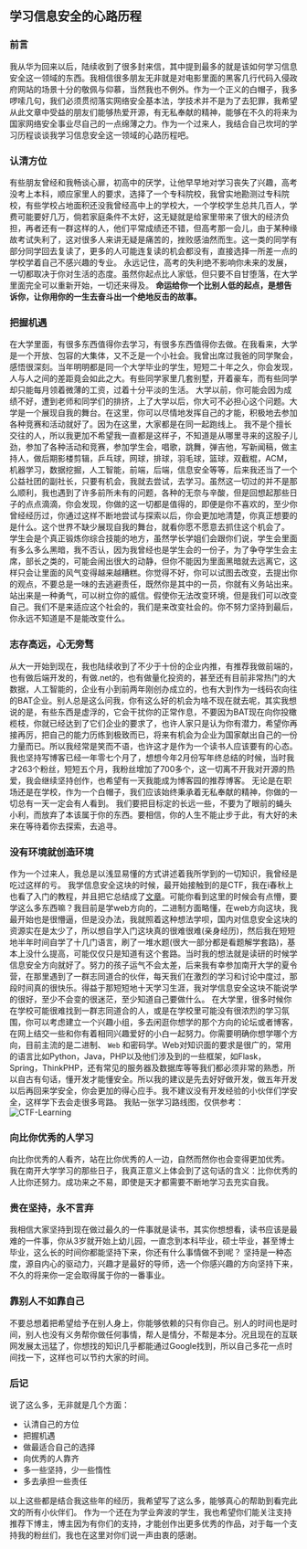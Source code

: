 ## 学习信息安全的心路历程
### 前言
我从华为回来以后，陆续收到了很多封来信，其中提到最多的就是该如何学习信息安全这一领域的东西。我相信很多朋友无非就是对电影里面的黑客几行代码入侵政府网站的场景十分的敬佩与仰慕，当然我也不例外。作为一个正义的白帽子，我多啰嗦几句，我们必须贯彻落实网络安全基本法，学技术并不是为了去犯罪，我希望从此文章中受益的朋友们能够热爱开源，有无私奉献的精神，能够在不久的将来为国家网络安全事业尽自己的一点绵薄之力。作为一个过来人，我结合自己坎坷的学习历程谈谈我学习信息安全这一领域的心路历程吧。
### 认清方位
有些朋友曾经和我畅谈心扉，初高中的厌学，让他早早地对学习丧失了兴趣，高考没考上本科，顺应家里人的要求，选择了一个专科院校，我曾实地勘测过专科院校，有些学校占地面积还没我曾经高中上的学校大，一个学校学生总共几百人，学费可能要好几万，倘若家庭条件不太好，这无疑就是给家里带来了很大的经济负担，再者还有一群这样的人，他们平常成绩还不错，但高考那一会儿，由于某种缘故考试失利了，这对很多人来讲无疑是痛苦的，挫败感油然而生。这一类的同学有部分同学回去复读了，更多的人可能连复读的机会都没有，直接选择一所差一点的学校学着自己不感兴趣的专业。
永远记住，高考的失利绝不影响你未来的发展，一切都取决于你对生活的态度。虽然你起点比人家低，但只要不自甘堕落，在大学里面完全可以重新开始，一切还来得及。
**命运给你一个比别人低的起点，是想告诉你，让你用你的一生去奋斗出一个绝地反击的故事。**
### 把握机遇
在大学里面，有很多东西值得你去学习，有很多东西值得你去做。在我看来，大学是一个开放、包容的大集体，又不乏是一个小社会。我曾出席过我爸的同学聚会，感悟很深刻。当年明明都是同一个大学毕业的学生，短短二十年之久，你会发现，人与人之间的差距竟会如此之大。有些同学家里几套别墅，开着豪车，而有些同学却只能每月领着微薄的工资，过着十分平淡的生活。
大学以前，你可能会因为成绩不好，遭到老师和同学们的排挤，上了大学以后，你大可不必担心这个问题。大学是一个展现自我的舞台。在这里，你可以尽情地发挥自己的才能，积极地去参加各种竞赛和活动就好了。因为在这里，大家都是在同一起跑线上。
我不是个擅长交往的人，所以我更加不希望我一直都是这样子，不知道是从哪里寻来的这股子儿劲，参加了各种活动和竞赛，参加学生会，唱歌，跳舞，弹吉他，写新闻稿，做主持人，做后期影楼剪辑，乒乓球，网球，排球，羽毛球，篮球，双截棍，ACM，机器学习，数据挖掘，人工智能，前端，后端，信息安全等等，后来我还当了一个公益社团的副社长，只要有机会，我就去尝试，去学习。虽然这一切过的并不是那么顺利，我也遇到了许多前所未有的问题，各种的无奈与辛酸，但是回想起那些日子的点点滴滴，你会发现，你做的这一切都是值得的，即便是你不喜欢的，至少你曾经经历过，你通过这样不断地尝试与探索以后，你会更加地清楚，你真正想要的是什么。这个世界不缺少展现自我的舞台，就看你愿不愿意去抓住这个机会了。
学生会是个真正锻炼你综合技能的地方，虽然学长学姐们会跟你们说，学生会里面有多么多么黑暗，我不否认，因为我曾经也是学生会的一份子，为了争夺学生会主席，部长之类的，可能会闹出很大的动静，但你不能因为里面黑暗就去远离它，这样只会让里面的风气变得越来越糟糕。你觉得不好，你可以试图去改变，去提出你的观点，不要总是一味的去逃避责任，既然你是其中的一员，你就有义务站出来。站出来是一种勇气，可以树立你的威信。假使你无法改变环境，但是我们可以改变自己。我们不是来适应这个社会的，我们是来改变社会的。你不努力坚持到最后，你永远不知道是不是能改变什么。
### 志存高远，心无旁骛
从大一开始到现在，我也陆续收到了不少于十份的企业内推，有推荐我做前端的，也有做后端开发的，有做.net的，也有做量化投资的，甚至还有目前非常热门的大数据，人工智能的，企业有小到前两年刚创办成立的，也有大到作为一线码农向往的BAT企业。别人总是这么问我，你有这么好的机会为啥不现在就去呢，其实我想说的是，有些东西是虚浮的，它会干扰你的正常作息，不要因为BAT现在向你投橄榄枝，你就已经达到了它们企业的要求了，也许人家只是认为你有潜力，希望你再接再厉，把自己的能力历练到极致而已，将来有机会为企业为国家献出自己的一份力量而已。所以我经常是笑而不语，也许这才是作为一个读书人应该要有的心态。
我也坚持写博客已经一年零七个月了，想想今年2月份写年终总结的时候，当时我才263个粉丝，短短五个月，我粉丝增加了700多个，这一切离不开我对开源的热爱，我会继续坚持创作，也希望有一天我能成为博客园的推荐博客。
无论是在职场还是在学校，作为一个白帽子，我们应该始终秉承着无私奉献的精神，你做的一切总有一天一定会有人看到。
我们要把目标定的长远一些，不要为了眼前的蝇头小利，而放弃了本该属于你的东西。要相信，你的人生不能止步于此，有大好的未来在等待着你去探索，去追寻。
### 没有环境就创造环境
作为一个过来人，我总是以浅显易懂的方式讲述着我所学到的一切知识，我曾经是吃过这样的亏。
我学信息安全这块的时候，最开始接触到的是CTF，我在i春秋上也看了入门的教程，并且把它总结成了<a href="https://www.cnblogs.com/ECJTUACM-873284962/p/6691817.html" target="_blank">文章</a>。可能你看到这里的时候会有点懵，要学这么多东西嘛？我目前是学web方向的，二进制方面略懂，在web方向这块，我最开始也是很懵逼，但是没办法，我就照着这种想法学呗，国内对信息安全这块的资源实在是太少了，所以想自学入门这块真的很难很难(亲身经历)，然后我在短短地半年时间自学了十几门语言，刷了一堆水题(很大一部分都是看题解学套路)，基本上没什么提高，可能仅仅只是知道有这个套路。当时我的想法就是读研的时候学信息安全方向就好了。努力的孩子运气不会太差，后来我有幸参加南开大学的夏令营，在那里遇到了一群志同道合的伙伴，每天我们在激烈的学习和讨论中度过，那段时间真的很快乐。得益于那短短地十天学习生涯，我对学信息安全这块不能说学的很好，至少不会变的很迷茫，至少知道自己要做什么。
在大学里，很多时候你在学校可能很难找到一群志同道合的人，或是在学校里可能没有很浓烈的学习氛围，你可以考虑建立一个兴趣小组，多去闲逛你想学的那个方向的论坛或者博客，在网上结交一些和你有着相同兴趣爱好的小白一起努力。你需要明确你想学哪个方向，目前主流的是二进制、 `Web` 和密码学。Web对知识面的要求是很广的，常用的语言比如Python，Java，PHP以及他们涉及到的一些框架，如Flask，Spring，ThinkPHP，还有常见的服务器及数据库等等我们都必须非常的熟悉，所以自古有句话，懂开发才能懂安全。所以我的建议是先去好好做开发，做五年开发以后再回来学安全，你会更加的得心应手。我不建议没有开发经验的小伙伴们学安全，这样学下去会走很多弯路。
我贴一张学习路线图，仅供参考：
<img src="https://img2018.cnblogs.com/blog/1100338/201809/1100338-20180920212749440-1160227265.png" alt="CTF-Learning" loading="lazy">
### 向比你优秀的人学习
向比你优秀的人看齐，站在比你优秀的人一边，自然而然你也会变得更加优秀。
我在南开大学学习的那些日子，我真正意义上体会到了这句话的含义：比你优秀的人比你还努力。成功来之不易，即使是天才都需要不断地学习去充实自我。
### 贵在坚持，永不言弃
我相信大家坚持到现在做过最久的一件事就是读书，其实你想想看，读书应该是最难的一件事，你从3岁就开始上幼儿园，一直念到本科毕业，硕士毕业，甚至博士毕业，这么长的时间你都能坚持下来，你还有什么事情做不到呢？
坚持是一种态度，源自内心的驱动力，兴趣才是最好的导师，选一个你感兴趣的方向坚持下来，不久的将来你一定会取得属于你的一番事业。
### 靠别人不如靠自己
不要总想着把希望给予在别人身上，你能够依赖的只有你自己。别人的时间也是时间，别人也没有义务帮你做任何事情，帮人是情分，不帮是本分。况且现在的互联网发展太迅猛了，你想找的知识几乎都能通过Google找到，所以自己多花一点时间找一下，这样也可以节约大家的时间。
### 后记
说了这么多，无非就是几个方面：

- 认清自己的方位
- 把握机遇
- 做最适合自己的选择
- 向优秀的人靠齐
- 多一些坚持，少一些惰性
- 多去承担一些责任

以上这些都是结合我这些年的经历，我希望写了这么多，能够真心的帮助到看完此文的所有小伙伴们。
作为一个还在为学业奔波的学生，我也希望你们能关注支持推荐下博主，博主因为有你们的支持，才能创作出更多优秀的作品，对于每一个支持我的粉丝们，我也在这里对你们说一声由衷的感谢。